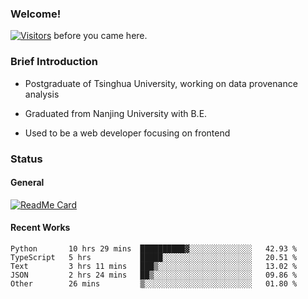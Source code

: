 ### Welcome!

[![Visitors](https://visitor-badge.laobi.icu/badge?page_id=HermitSun.HermitSun)]() before you came here.

### Brief Introduction

- Postgraduate of Tsinghua University, working on data provenance analysis

- Graduated from Nanjing University with B.E.

- Used to be a web developer focusing on frontend

### Status

#### General

[![ReadMe Card](https://github-readme-stats.hermitsun.vercel.app/api?username=HermitSun&count_private=true&show_icons=true)]()

#### Recent Works

<!--START_SECTION:waka-->
```text
Python       10 hrs 29 mins  ██████████▓░░░░░░░░░░░░░░   42.93 % 
TypeScript   5 hrs           █████░░░░░░░░░░░░░░░░░░░░   20.51 % 
Text         3 hrs 11 mins   ███▒░░░░░░░░░░░░░░░░░░░░░   13.02 % 
JSON         2 hrs 24 mins   ██▒░░░░░░░░░░░░░░░░░░░░░░   09.86 % 
Other        26 mins         ▒░░░░░░░░░░░░░░░░░░░░░░░░   01.80 % 
```
<!--END_SECTION:waka-->
